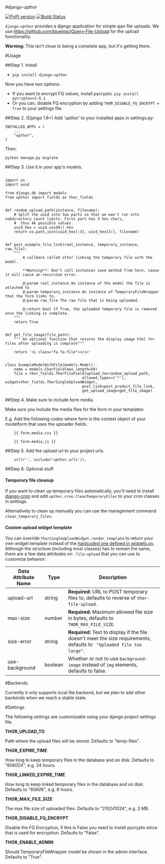 
#django-upthor

[![PyPI version](https://badge.fury.io/py/django-upthor.svg)](https://badge.fury.io/py/django-upthor) 
[![Build Status](https://travis-ci.org/thorgate/django-upthor.svg?branch=master)](https://travis-ci.org/thorgate/django-upthor)

`django-upthor` provides a django application for simple ajax file uploads. We use
https://github.com/blueimp/jQuery-File-Upload for the upload functionality.

**Warning:** This isn't close to being a complete app, but it's getting there.


#Usage


##Step 1. Install

- `pip install django-upthor`

Now you have two options:

- If you want to encrypt FQ values, install pycrypto. `pip install pycrypto==2.6.1`
- Or you can, disable FQ encryption by adding `THOR_DISABLE_FQ_ENCRYPT = True` to your settings file.



##Step 2. (Django 1.6+)
Add 'upthor' to your installed apps in settings.py:

```
INSTALLED_APPS = (
    ...
    "upthor",
)
```

Then:

```
python manage.py migrate
```


##Step 3. Use it in your app's models.

```

import os
import uuid

from django.db import models
from upthor import fields as thor_fields


def random_upload_path(instance, filename):
    # Split the uuid into two parts so that we won't run into subdirectory count limits. First part has 3 hex chars,
    #  thus 4k possible values.
    uuid_hex = uuid.uuid4().hex
    return os.path.join(uuid_hex[:3], uuid_hex[3:], filename)


def post_example_file_link(real_instance, temporary_instance, raw_file):
    """
        A callback called after linking the temporary file with the model.

        **Warning**: Don't call instances save method from here, cause it will cause an recursion error.

        @:param real_instance An instance of the model the file is attached to
        @:param temporary_instance An instance of TemporaryFileWrapper that the form links to.
        @:param raw_file The raw file that is being uploaded.

        @:return bool If True, the uploaded temporary file is removed once the linking is complete.
    """
    return True


def get_file_image(file_path):
    """ An optional function that returns the display image html for files after uploading is complete"""

    return '<i class="fa fa-file"></i>'


class ExampleModelWithFile(models.Model):
    name = models.CharField(max_length=50)
    file = thor_fields.ThorFileField(upload_to=random_upload_path,
                                   allowed_types=['*'], widget=thor_fields.ThorSingleUploadWidget,
                                   post_link=post_product_file_link,
                                   get_upload_image=get_file_image)
```


##Step 4. Make sure to include form media.

Make sure you include the media files for the form in your templates:

E.g. Add the following codes where form is the context
object of your modelform that uses the uploader fields.

```
    {{ form.media.css }}

    {{ form.media.js }}
```


##Step 5. Add the upload url to your project urls.

```
    url(r'', include('upthor.urls')),
```


##Step 6. Optional stuff

#### Temporary file cleanup

If you want to clean up temporary files automatically, you'll need to install [django-cron](https://github.com/Tivix/django-cron) and add `upthor.cron.CleanTemporaryFiles` to your cron classes in settings.

Alternatively to clean up manually you can use the management command `clean_temporary_files`.

#### Custom upload widget template

You can override `ThorSingleUploadWidget.render_template` to return your own widget template instead of the [hardcoded one defined in widgets.py](upthor/widgets.py). Although the structure (including most classes) has to remain the same, there are a few data attributes on `.file-upload` that you can use to customize behavior:

| Data Attribute Name | Type    | Description                              |
| ------------------- | ------- | ---------------------------------------- |
| upload-url          | string  | **Required:** URL to POST temporary files to, defaults to reverse of `thor-file-upload`. |
| max-size            | number  | **Required:** Maximum allowed file size in bytes, defaults to `THOR_MAX_FILE_SIZE`. |
| size-error          | string  | **Required:** Text to display if the file doesn't meet the size requirements, defaults to ` "Uploaded file too large"`. |
| use-background      | boolean | Whether or not to use `background-image` instead of `img` elements, defaults to false. |


#Backends

Currently it only supports local file backend, but we plan to add other backends when we reach a stable state.


#Settings

The following settings are customizable using your django project settings file.

**THOR_UPLOAD_TO**

Path where the upload files will be stored. Defaults to "temp-files".

**THOR_EXPIRE_TIME**

How long to keep temporary files in the database and on disk. Defaults to "60*60*24", e.g. 24 hours.

**THOR_LINKED_EXPIRE_TIME**

How long to keep linked temporary files in the database and on disk. Defaults to "60*60*6", e.g. 6 hours.

**THOR_MAX_FILE_SIZE**

The max file size of uploaded files. Defaults to "2*1024*1024", e.g. 2 MB.

**THOR_DISABLE_FQ_ENCRYPT**

Disable the FQ Encryption, if this is False you need to install pycrypto since that is used for encryption. Defaults to "False".

**THOR_ENABLE_ADMIN**

Should TemporaryFileWrapper model be shown in the admin interface. Defaults to "True".
